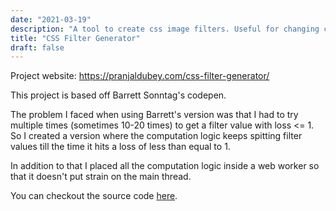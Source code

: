 ```yaml
---
date: "2021-03-19"
description: "A tool to create css image filters. Useful for changing colors of SVG icons."
title: "CSS Filter Generator"
draft: false
---
```


Project website: https://pranjaldubey.com/css-filter-generator/

This project is based off Barrett Sonntag's codepen.

The problem I faced when using Barrett's version was that I had to try multiple times (sometimes 10-20 times) to get a filter value with loss <= 1. So I created a version where the computation logic keeps spitting filter values till the time it hits a loss of less than equal to 1.

In addition to that I placed all the computation logic inside a web worker so that it doesn't put strain on the main thread.

You can checkout the source code [here](https://github.com/pranjalworm/css-filter-generator/).